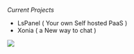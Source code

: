 *Current Projects*
- LsPanel ( Your own Self hosted PaaS )
- Xonia ( a New way to chat ) 
<img align="left" src="https://github-readme-stats.vercel.app/api/top-langs/?username=Aelpxy&layout=compact&card_width=250&hide_border=true&theme=midnight-purple"/>
